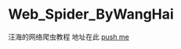Web_Spider_ByWangHai
====================

汪海的网络爬虫教程
地址在此 [push me](http://blog.csdn.net/column/details/why-bug.html)